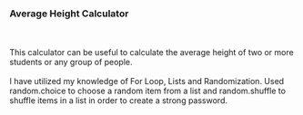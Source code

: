 <h3> Average Height Calculator </h3>
<br><br>
This calculator can be useful to calculate the average height of two or more students or any group of people.
<br><br>
I have utilized my knowledge of For Loop, Lists and Randomization. Used random.choice to choose a random item from a list and random.shuffle to shuffle items in a list in order to create a strong password.